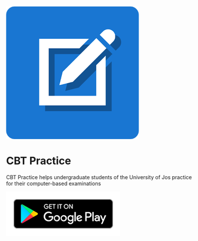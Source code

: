 ![](./assets/cbt-practice-logo.webp)

# CBT Practice
CBT Practice helps undergraduate students of the University of Jos practice for their computer-based examinations

[![](./assets/google-play.svg)](https://play.google.com/store/apps/details?id=com.makerloom.ujcbt&hl=en_US)
